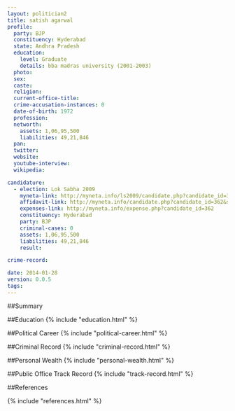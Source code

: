 ```yaml
---
layout: politician2
title: satish agarwal
profile: 
  party: BJP
  constituency: Hyderabad
  state: Andhra Pradesh
  education: 
    level: Graduate
    details: bba madras university (2001-2003)
  photo: 
  sex: 
  caste: 
  religion: 
  current-office-title: 
  crime-accusation-instances: 0
  date-of-birth: 1972
  profession: 
  networth: 
    assets: 1,06,95,500
    liabilities: 49,21,846
  pan: 
  twitter: 
  website: 
  youtube-interview: 
  wikipedia: 

candidature: 
  - election: Lok Sabha 2009
    myneta-link: http://myneta.info/ls2009/candidate.php?candidate_id=362
    affidavit-link: http://myneta.info/candidate.php?candidate_id=362&scan=original
    expenses-link: http://myneta.info/expense.php?candidate_id=362
    constituency: Hyderabad 
    party: BJP
    criminal-cases: 0
    assets: 1,06,95,500
    liabilities: 49,21,846
    result:  

crime-record: 

date: 2014-01-28
version: 0.0.5
tags: 
---
```

##Summary


##Education
{% include "education.html" %}


##Political Career
{% include "political-career.html" %}


##Criminal Record
{% include "criminal-record.html" %}


##Personal Wealth
{% include "personal-wealth.html" %}


##Public Office Track Record
{% include "track-record.html" %}


##References


{% include "references.html" %}